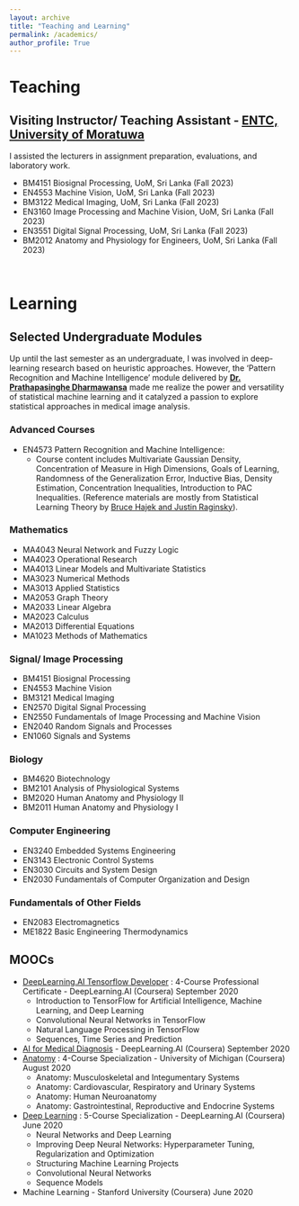 ```yaml
---
layout: archive
title: "Teaching and Learning"
permalink: /academics/
author_profile: True
---
```


<!-- You can also find my articles on my <a href="https://scholar.google.com/citations?user=JAq7DWcAAAAJ&hl=en">Google Scholar profile</a>. -->

# Teaching
## Visiting Instructor/ Teaching Assistant - <a href="https://ent.uom.lk/"> ENTC, University of Moratuwa</a>
I assisted the lecturers in assignment preparation, evaluations, and laboratory work.
* BM4151 Biosignal Processing, UoM, Sri Lanka (Fall 2023)
* EN4553 Machine Vision, UoM, Sri Lanka (Fall 2023)
* BM3122 Medical Imaging, UoM, Sri Lanka (Fall 2023)
* EN3160 Image Processing and Machine Vision, UoM, Sri Lanka (Fall 2023)
* EN3551 Digital Signal Processing, UoM, Sri Lanka (Fall 2023)
* BM2012 Anatomy and Physiology for Engineers, UoM, Sri Lanka (Fall 2023)


&nbsp;  


# Learning
## Selected Undergraduate Modules
Up until the last semester as an undergraduate, I was involved in deep-learning research based on heuristic approaches. However, the ‘Pattern Recognition and Machine Intelligence’ module delivered by <a href = 'https://scholar.google.com/citations?user=4-S204cAAAAJ&hl=en'><b>Dr. Prathapasinghe Dharmawansa</b></a> made me realize the power and versatility of statistical machine learning and it catalyzed a passion to explore statistical approaches in medical image analysis. 

### Advanced Courses
* EN4573 Pattern Recognition and Machine Intelligence:
  - Course content includes Multivariate Gaussian Density, Concentration of Measure in High Dimensions, Goals of Learning, Randomness of the Generalization Error, Inductive Bias, Density Estimation, Concentration Inequalities, Introduction to PAC Inequalities. (Reference materials are mostly from Statistical Learning Theory by <a href="http://maxim.ece.illinois.edu/teaching/SLT/"> Bruce Hajek and Justin Raginsky</a>).

  
### Mathematics
* MA4043 Neural Network and Fuzzy Logic
* MA4023 Operational Research
* MA4013 Linear Models and Multivariate Statistics
* MA3023 Numerical Methods
* MA3013 Applied Statistics
* MA2053 Graph Theory
* MA2033 Linear Algebra 
* MA2023 Calculus
* MA2013 Differential Equations
* MA1023 Methods of Mathematics
  
### Signal/ Image Processing
* BM4151 Biosignal Processing
* EN4553 Machine Vision
* BM3121 Medical Imaging
* EN2570 Digital Signal Processing
* EN2550 Fundamentals of Image Processing and Machine Vision
* EN2040 Random Signals and Processes
* EN1060 Signals and Systems

### Biology 
* BM4620 Biotechnology
* BM2101 Analysis of Physiological Systems
* BM2020 Human Anatomy and Physiology II
* BM2011 Human Anatomy and Physiology I
  
### Computer Engineering
* EN3240 Embedded Systems Engineering
* EN3143 Electronic Control Systems
* EN3030 Circuits and System Design
* EN2030 Fundamentals of Computer Organization and Design

### Fundamentals of Other Fields
* EN2083 Electromagnetics
* ME1822 Basic Engineering Thermodynamics

## MOOCs 
* <a href = 'https://www.coursera.org/account/accomplishments/specialization/certificate/NFRTDHJAJ3NC'>DeepLearning.AI Tensorflow Developer</a> : 4-Course Professional Certificate - DeepLearning.AI (Coursera) September 2020
  - Introduction to TensorFlow for Artificial Intelligence, Machine Learning, and Deep Learning
  - Convolutional Neural Networks in TensorFlow
  - Natural Language Processing in TensorFlow
  - Sequences, Time Series and Prediction
* <a href = 'https://www.coursera.org/account/accomplishments/certificate/WM9LGNA8JQUX'>AI for Medical Diagnosis</a> - DeepLearning.AI (Coursera) September 2020
* <a href = 'https://www.coursera.org/account/accomplishments/specialization/certificate/SYMCXBA626HE'>Anatomy</a> : 4-Course Specialization - University of Michigan (Coursera) August 2020
  - Anatomy: Musculoskeletal and Integumentary Systems
  - Anatomy: Cardiovascular, Respiratory and Urinary Systems
  - Anatomy: Human Neuroanatomy
  - Anatomy: Gastrointestinal, Reproductive and Endocrine Systems
* <a href = 'https://www.coursera.org/account/accomplishments/specialization/certificate/UVT4K788MXAV'>Deep Learning</a> : 5-Course Specialization - DeepLearning.AI (Coursera) June 2020
  - Neural Networks and Deep Learning
  - Improving Deep Neural Networks: Hyperparameter Tuning, Regularization and Optimization
  - Structuring Machine Learning Projects
  - Convolutional Neural Networks
  - Sequence Models
* Machine Learning - Stanford University (Coursera) June 2020
